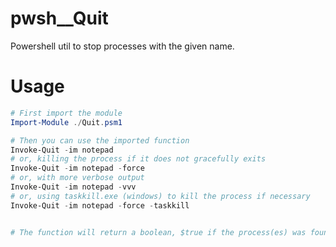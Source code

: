 # pwsh__Quit
Powershell util to stop processes with the given name.

# Usage
```powershell
# First import the module
Import-Module ./Quit.psm1

# Then you can use the imported function
Invoke-Quit -im notepad
# or, killing the process if it does not gracefully exits
Invoke-Quit -im notepad -force
# or, with more verbose output
Invoke-Quit -im notepad -vvv
# or, using taskkill.exe (windows) to kill the process if necessary
Invoke-Quit -im notepad -force -taskkill


# The function will return a boolean, $true if the process(es) was found and it exited, $false otherwise.
```
